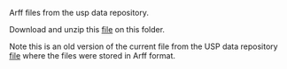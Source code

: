 Arff files from the usp data repository.

Download and unzip this [file](https://drive.google.com/file/d/1axF4_WIdsE-FUK4tFp6Vp9HM9cnoZcUd/view?usp=drive_link) on this folder.

Note this is an old version of the current file from the USP data repository [file](https://drive.google.com/file/d/1JERZnbGGToAEz_3LRV7n2Vz79LiDAEY-/view) where the files were stored in Arff format.